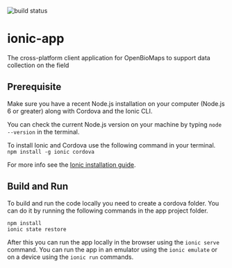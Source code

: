 ![build status][build-status]

# ionic-app
The cross-platform client application for OpenBioMaps to support data collection on the field

## Prerequisite
Make sure you have a recent Node.js installation on your computer (Node.js 6 or greater) along with Cordova and the Ionic CLI.

You can check the current Node.js version on your machine by typing `node --version` in the terminal.

To install Ionic and Cordova use the following command in your terminal.
`npm install -g ionic cordova`

For more info see the [Ionic installation guide][ionic-install].

## Build and Run
To build and run the code locally you need to create a cordova folder. You can do it by running the following commands in the app project folder.
```
npm install
ionic state restore
```

After this you can run the app locally in the browser using the `ionic serve` command. You can run the app in an emulator using the `ionic emulate` or on a device using the `ionic run` commands.

[ionic-install]: http://ionicframework.com/docs/v2/setup/installation/
[build-status]: https://travis-ci.org/OpenBioMaps/ionic-app.svg?branch=master
